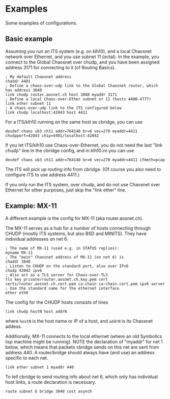 # Examples

Some examples of configurations.

## Basic example

Assuming you run an ITS system (e.g. on klh10), and a local Chaosnet network over Ethernet, and you use subnet 11 (octal). In the example, you connect to the Global Chaosnet over chudp, and you have been assigned address 3171 for connecting to it (cf Routing Basics).

    ; My default Chaosnet address
    chaddr 4401
    ; Define a chaos-over-udp link to the Global Chaosnet router, which has address 3040
    link chudp router.aosnet.ch host 3040 myaddr 3171
    ; Define a local Chaos-over-Ether subnet nr 11 (hosts 4400-4777)
    link ether subnet 11
    ; A chaos-over-udp link to the ITS configured below
    link chudp localhost:42043 host 4411

For a ITS/klh10 running on the same host as cbridge, you can use

    devdef chaos ub3 ch11 addr=764140 br=6 vec=270 myaddr=4411 chudpport=42043 chip=4401/localhost:42042

If you let ITS/klh10 use Chaos-over-Ethernet, you do not need the last
"link chudp" line in the cbridge config, and in klh10.ini you can use

    devdef chaos ub3 ch11 addr=764140 br=6 vec=270 myaddr=4411 ifmeth=pcap

The ITS will pick up routing info from cbridge. (Of course you also
need to configure ITS to use address 4411.)

If you only run the ITS system, over chudp, and do not use Chaosnet over Ethernet for other purposes, just skip the "link ether" line.


## Example: MX-11

A different example is the config for MX-11 (aka router.aosnet.ch).

The MX-11 serves as a hub for a number of hosts connecting through
CHUDP (mostly ITS systems, but also BSD and MINITS). They have
individual addresses on net 6. 

    ; The name of MX-11 (used e.g. in STATUS replies):
    myname MX-11
    ; The "main" Chaosnet address of MX-11 (on net 6) is
    chaddr 3040
    ; Listen to CHUDP on the standard port, also over IPv6
    chudp 42042 ipv6
    ; Also act as a TLS server for Chaos-over-TLS
    tls key private/router.aosnet.ch.key.pem cert certs/router.aosnet.ch.cert.pem ca-chain ca-chain.cert.pem ipv6 server
    ; Use the standard name for the ethernet interface
    ether eth0

The config for the CHUDP hosts consists of lines

    link chudp hostN host addrN

where `hostN` is the host name or IP of a host, and `addrN` is its
Chaosnet addess. 

Additionally, MX-11 connects to the local ethernet (where an old
Symbolics lisp machine might be running). NOTE the declaration of
"myaddr" for net 1 below, which means that packets cbridge sends on this net
are sent from address 440. A router/bridge should always have (and
use) an address specific to each net.

    link ether subnet 1 myaddr 440

To tell cbridge to send routing info about net 6, which only has
individual host links, a route declaration is necessary.

    route subnet 6 bridge 3040 cost asynch
